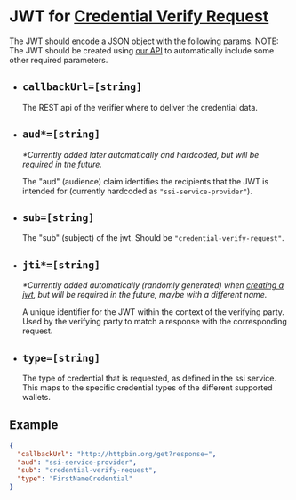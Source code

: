 # JWT for [Credential Verify Request](../rest-api/credential-verify-request.md)
The JWT should encode a JSON object with the following params. NOTE: The JWT should be created using [our API](../rest-api/create-jwt.md) to automatically include some other required parameters.

-  ## `callbackUrl=[string]`
    The REST api of the verifier where to deliver the credential data.

-  ## `aud*=[string]`
    *\*Currently added later automatically and hardcoded, but will be required in the future.*

    The "aud" (audience) claim identifies the recipients that the JWT is intended for (currently hardcoded as `"ssi-service-provider"`).

-  ## `sub=[string]`
    The "sub" (subject) of the jwt. Should be `"credential-verify-request"`.

-  ## `jti*=[string]`
    *\*Currently added automatically (randomly generated) when [creating a jwt](../rest-api/create-jwt.md), but will be required in the future, maybe with a different name.*

    A unique identifier for the JWT within the context of the verifying party. Used by the verifying party to match a response with the corresponding request.

-  ## `type=[string]`
    The type of credential that is requested, as defined in the ssi service. This maps to the specific credential types of the different supported wallets.

## Example
```json
{
  "callbackUrl": "http://httpbin.org/get?response=",
  "aud": "ssi-service-provider",
  "sub": "credential-verify-request",
  "type": "FirstNameCredential"
}
```